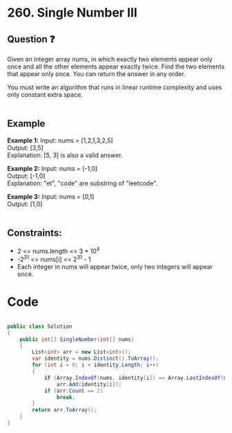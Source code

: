 # 260. Single Number III
## Question ❓ <br>
Given an integer array nums, in which exactly two elements appear only once and all the other elements appear exactly twice. Find the two elements that appear only once. You can return the answer in any order.

You must write an algorithm that runs in linear runtime complexity and uses only constant extra space.
<br><br>

## Example

__Example 1:__
Input: nums = [1,2,1,3,2,5]       
Output: [3,5]        
Explanation: [5, 3] is also a valid answer.
<br>

__Example 2:__  Input: nums = [-1,0]     
Output: [-1,0]     
Explanation: "et", "code" are substring of "leetcode".
<br>



      
__Example 3:__  Input: nums = [0,1]     
Output: [1,0]   
<br>
  
## Constraints:

- 2 <= nums.length <= 3 * 10<sup>4</sup>
- -2<sup>31</sup> <= nums[i] <= 2<sup>31</sup> - 1
- Each integer in nums will appear twice, only two integers will appear once.

# Code
```C#

public class Solution
{
    public int[] SingleNumber(int[] nums)
    {
        List<int> arr = new List<int>();
        var identity = nums.Distinct().ToArray();
        for (int i = 0; i < identity.Length; i++)
        {
            if (Array.IndexOf(nums, identity[i]) == Array.LastIndexOf(nums, identity[i]))
                arr.Add(identity[i]);
            if (arr.Count == 2)
                break;
        }
        return arr.ToArray();
    }
}
```

